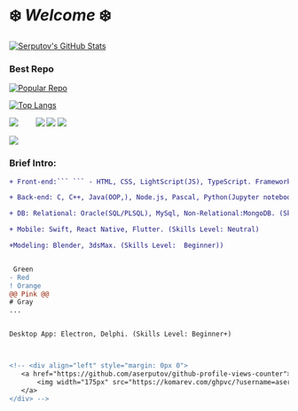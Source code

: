 # ❄️ *Welcome* ❄️


[![Serputov's GitHub Stats](https://github-readme-stats.vercel.app/api?username=aserputov)](https://github.com/aserputov?tab=repositories)

### Best Repo
[![Popular Repo](https://github-readme-stats.vercel.app/api/pin/?username=aserputov&repo=QckStaticSiteGenerator)](https://github.com/aserputov/QckStaticSiteGenerator)

[![Top Langs](https://github-readme-stats.vercel.app/api/top-langs/?username=aserputov&langs_count=4)](https://github.com/aserputov/github-readme-stats)


[![](https://img.shields.io/badge/-JavaScript-green?logo=JavaScript&logoColor=white&style=flat)](https://www.https://www.javascript.com)&nbsp;&nbsp;&nbsp;&nbsp;&nbsp;&nbsp;&nbsp;
[![](https://img.shields.io/badge/-MongoDB-blue?logo=mongodb&logoColor=white&style=flat)](https://www.mongodb.com)
[![](https://img.shields.io/badge/-React-blue?logo=React&logoColor=white&style=flat)](https://www.reactjs.org)
[![](https://img.shields.io/badge/-Angular-blue?logo=angular&logoColor=white&style=flat)](https://www.angular.com)

[![](https://img.shields.io/badge/-Swift-green?logo=Swift&logoColor=white&style=flat)](https://www.swift.org)


### Brief Intro:

```diff
+ Front-end:``` ``` - HTML, CSS, LightScript(JS), TypeScript. Frameworks: React, Angular,Vue,(Testing Lib). (Skills Level: Strong)

+ Back-end: C, C++, Java(OOP,), Node.js, Pascal, Python(Jupyter notebook). (Skills Level: Neutral/Strong)

+ DB: Relational: Oracle(SQL/PLSQL), MySql, Non-Relational:MongoDB. (Skills Level: Strong)

+ Mobile: Swift, React Native, Flutter. (Skills Level: Neutral)

+Modeling: Blender, 3dsMax. (Skills Level:  Beginner))


 Green
- Red
! Orange
@@ Pink @@
# Gray
...


Desktop App: Electron, Delphi. (Skills Level: Beginner+)



<!-- <div align="left" style="margin: 0px 0">
   <a href="https://github.com/aserputov/github-profile-views-counter">
       <img width="175px" src="https://komarev.com/ghpvc/?username=aserputov&color=green">
   </a>
</div> -->


